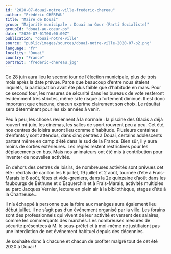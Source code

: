 ```yaml
---
id: "2020-07-douai-notre-ville-frederic-chereau"
author: "Frédéric CHÉREAU"
title: "Maire de Douai"
group: "Majorité municipale : Douai au Cœur (Parti Socialiste)"
groupId: "douai-au-coeur-ps"
date: "2020-07-01T00:00:00Z"
publication: "douai-notre-ville"
source: "public/images/sources/douai-notre-ville-2020-07-p2.png"
language: "fr"
locality: "Douai"
country: "France"
portrait: "frederic-chereau.jpg"
---
```


Ce 28 juin aura lieu le second tour de l’élection municipale, plus de trois mois après la date prévue. Parce que beaucoup d’entre nous étaient inquiets, la participation avait été plus faible que d’habitude en mars. Pour ce second tour, les mesures de sécurité dans les bureaux de vote resteront évidemment très strictes, même si le risque a fortement diminué. Il est donc important que chacune, chacun exprime clairement son choix. Le résultat sera déterminant pour les six années à venir.

Peu à peu, les choses reviennent à la normale : la piscine des Glacis a déjà rouvert mi-juin, les cinémas, les salles de sport rouvrent peu à peu. Cet été, nos centres de loisirs auront lieu comme d’habitude. Plusieurs centaines d’enfants y sont attendus, dans cinq centres à Douai, certains adolescents partant même en camp d’été dans le sud de la France. Bien sûr, il y aura moins de sorties extérieures. Les règles restent restrictives pour les déplacements en bus. Mais nos animateurs ont été mis à contribution pour inventer de nouvelles activités.

En dehors des centres de loisirs, de nombreuses activités sont prévues cet été : récitals de carillon les 6 juillet, 19 juillet et 2 août, tournée d’été à Frais-Marais le 8 août, fêtes et vide-greniers, dans la 2e quinzaine d’août dans les faubourgs de Béthune et d’Esquerchin et à Frais-Marais, activités multiples au parc Jacques Vernier, lecture en plein air à la bibliothèque, stages d’été à la Chartreuse…

Il n’a échappé à personne que la foire aux manèges aura également lieu début juillet. Il ne s’agit pas d’un événement organisé par la ville. Les forains sont des professionnels qui vivent de leur activité et versent des salaires, comme les commerçants des marchés. Les nombreuses mesures de sécurité présentées à M. le sous-préfet et à moi-même ne justifiaient pas une interdiction de cet événement habituel depuis des décennies.

Je souhaite donc à chacune et chacun de profiter malgré tout de cet été 2020 à Douai !
